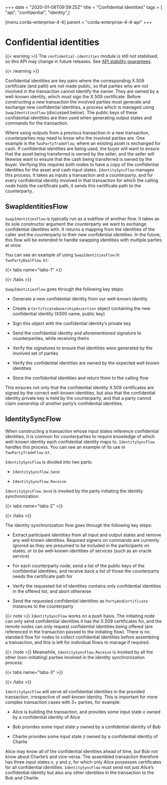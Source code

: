 +++
date = "2020-01-08T09:59:25Z"
title = "Confidential identities"
tags = [ "api", "confidential", "identity",]

[menu.corda-enterprise-4-4]
parent = "corda-enterprise-4-4-api"
+++


# Confidential identities


{{< warning >}}
The `confidential-identities` module is still not stabilised, so this API may change in future releases.
                See [API stability guarantees](api-stability-guarantees.md).

{{< /warning >}}

Confidential identities are key pairs where the corresponding X.509 certificate (and path) are not made public, so that
            parties who are not involved in the transaction cannot identify the owner. They are owned by a well-known identity,
            which must sign the X.509 certificate. Before constructing a new transaction the involved parties must generate and
            exchange new confidential identities, a process which is managed using `SwapIdentitiesFlow` (discussed below). The
            public keys of these confidential identities are then used when generating output states and commands for the
            transaction.

Where using outputs from a previous transaction in a new transaction, counterparties may need to know who the involved
            parties are. One example is the `TwoPartyTradeFlow`, where an existing asset is exchanged for cash. If confidential
            identities are being used, the buyer will want to ensure that the asset being transferred is owned by the seller, and
            the seller will likewise want to ensure that the cash being transferred is owned by the buyer. Verifying this requires
            both nodes to have a copy of the confidential identities for the asset and cash input states. `IdentitySyncFlow`
            manages this process. It takes as inputs a transaction and a counterparty, and for every confidential identity involved
            in that transaction for which the calling node holds the certificate path, it sends this certificate path to the
            counterparty.


## SwapIdentitiesFlow

`SwapIdentitiesFlow` is typically run as a subflow of another flow. It takes as its sole constructor argument the
                counterparty we want to exchange confidential identities with. It returns a mapping from the identities of the caller
                and the counterparty to their new confidential identities. In the future, this flow will be extended to handle swapping
                identities with multiple parties at once.

You can see an example of using `SwapIdentitiesFlow` in `TwoPartyDealFlow.kt`:


{{< tabs name="tabs-1" >}}

{{< /tabs >}}

`SwapIdentitiesFlow` goes through the following key steps:


* Generate a new confidential identity from our well-known identity


* Create a `CertificateOwnershipAssertion` object containing the new confidential identity (X500 name, public key)


* Sign this object with the confidential identity’s private key


* Send the confidential identity and aforementioned signature to counterparties, while receiving theirs


* Verify the signatures to ensure that identities were generated by the involved set of parties


* Verify the confidential identities are owned by the expected well known identities


* Store the confidential identities and return them to the calling flow


This ensures not only that the confidential identity X.509 certificates are signed by the correct well-known
                identities, but also that the confidential identity private key is held by the counterparty, and that a party cannot
                claim ownership of another party’s confidential identities.


## IdentitySyncFlow

When constructing a transaction whose input states reference confidential identities, it is common for counterparties
                to require knowledge of which well-known identity each confidential identity maps to. `IdentitySyncFlow` handles this
                process. You can see an example of its use in `TwoPartyTradeFlow.kt`.

`IdentitySyncFlow` is divided into two parts:


* `IdentitySyncFlow.Send`


* `IdentitySyncFlow.Receive`


`IdentitySyncFlow.Send` is invoked by the party initiating the identity synchronization:


{{< tabs name="tabs-2" >}}

{{< /tabs >}}

The identity synchronization flow goes through the following key steps:


* Extract participant identities from all input and output states and remove any well known identities. Required
                        signers on commands are currently ignored as they are presumed to be included in the participants on states, or to
                        be well-known identities of services (such as an oracle service)


* For each counterparty node, send a list of the public keys of the confidential identities, and receive back a list
                        of those the counterparty needs the certificate path for


* Verify the requested list of identities contains only confidential identities in the offered list, and abort
                        otherwise


* Send the requested confidential identities as `PartyAndCertificate` instances to the counterparty



{{< note >}}
`IdentitySyncFlow` works on a push basis. The initiating node can only send confidential identities it has
                    the X.509 certificates for, and the remote nodes can only request confidential identities being offered (are
                    referenced in the transaction passed to the initiating flow). There is no standard flow for nodes to collect
                    confidential identities before assembling a transaction, and this is left for individual flows to manage if
                    required.

{{< /note >}}
Meanwhile, `IdentitySyncFlow.Receive` is invoked by all the other (non-initiating) parties involved in the identity
                synchronization process:


{{< tabs name="tabs-3" >}}

{{< /tabs >}}

`IdentitySyncFlow` will serve all confidential identities in the provided transaction, irrespective of well-known
                identity. This is important for more complex transaction cases with 3+ parties, for example:


* Alice is building the transaction, and provides some input state *x* owned by a confidential identity of Alice


* Bob provides some input state *y* owned by a confidential identity of Bob


* Charlie provides some input state *z* owned by a confidential identity of Charlie


Alice may know all of the confidential identities ahead of time, but Bob not know about Charlie’s and vice-versa.
                The assembled transaction therefore has three input states *x*, *y* and *z*, for which only Alice possesses
                certificates for all confidential identities. `IdentitySyncFlow` must send not just Alice’s confidential identity but
                also any other identities in the transaction to the Bob and Charlie.


